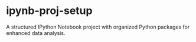 # ipynb-proj-setup
A structured IPython Notebook project with organized Python packages for enhanced data analysis.
